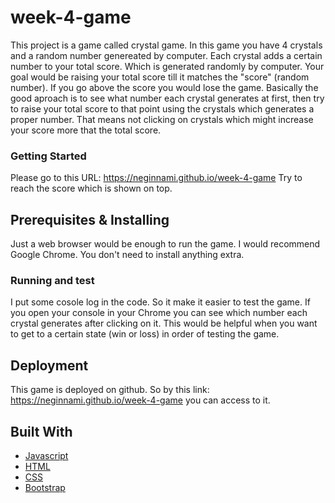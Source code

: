 # week-4-game

This project is a game called crystal game. In this game you have 4 crystals and a random number genereated by computer. Each crystal adds a certain number to your total score. Which is generated randomly by computer. Your goal would be raising your total score till it matches the "score" (random number). If you go above the score you would lose the game. Basically the good aproach is to see what number each crystal generates at first, then try to raise your total score to that point using the crystals which generates a proper number. That means not clicking on crystals which might increase your score more that the total score.

### Getting Started 

Please go to this URL: https://neginnami.github.io/week-4-game
Try to reach the score which is shown on top.

## Prerequisites & Installing

Just a web browser would be enough to run the game. I would recommend Google Chrome. You don't need to install anything extra.
 
### Running and test

I put some cosole log in the code. So it make it easier to test the game. If you open your console in your Chrome you can see which number each crystal generates after clicking on it.
This would be helpful when you want to get to a certain state (win or loss) in order of testing the game.

## Deployment

This game is deployed on github. So by this link: https://neginnami.github.io/week-4-game you can access to it.

## Built With

* [Javascript](https://www.javascript.com/)
* [HTML](https://en.wikipedia.org/wiki/HTML)
* [CSS](https://en.wikipedia.org/wiki/Cascading_Style_Sheets)
* [Bootstrap](http://getbootstrap.com/)

